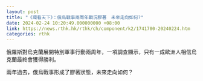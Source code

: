 ```yaml
---
layout: post
title: "《環看天下》：俄烏戰事兩周年戰況膠著　未來走向如何?"
date: 2024-02-24 10:20:49.000000000 +08:00
link: https://news.rthk.hk/rthk/ch/component/k2/1741700-20240224.htm
categories: rthk
---
```


俄羅斯對烏克蘭展開特別軍事行動兩周年，一項調查顯示，只有一成歐洲人相信烏克蘭最終會獲得勝利。

兩年過去，俄烏戰事形成了膠著狀態，未來走向如何？

